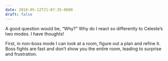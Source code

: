 ```yaml
---
date: 2018-05-12T21:07:35-0600
draft: false
---
```


A good question would be, “Why?” Why do I react so differently to Celeste’s two modes. I have thoughts!

First, in non-boss mode I can look at a room, figure out a plan and refine it. Boss fights are fast and don’t show you the entire room, leading to surprise and frustration.

